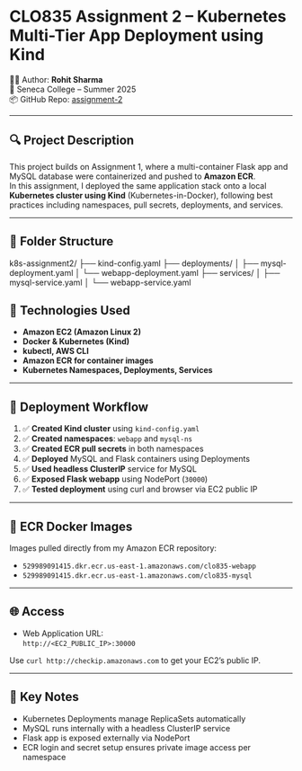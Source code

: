 # CLO835 Assignment 2 – Kubernetes Multi-Tier App Deployment using Kind

👨‍💻 Author: **Rohit Sharma**  
📍 Seneca College – Summer 2025  
📦 GitHub Repo: [assignment-2](https://github.com/Vsrohitt/assignment-2)

---

## 🔍 Project Description

This project builds on Assignment 1, where a multi-container Flask app and MySQL database were containerized and pushed to **Amazon ECR**.  
In this assignment, I deployed the same application stack onto a local **Kubernetes cluster using Kind** (Kubernetes-in-Docker), following best practices including namespaces, pull secrets, deployments, and services.

---

## 📁 Folder Structure
k8s-assignment2/
├── kind-config.yaml
├── deployments/
│ ├── mysql-deployment.yaml
│ └── webapp-deployment.yaml
├── services/
│ ├── mysql-service.yaml
│ └── webapp-service.yaml

## 🔧 Technologies Used

- **Amazon EC2 (Amazon Linux 2)**
- **Docker & Kubernetes (Kind)**
- **kubectl, AWS CLI**
- **Amazon ECR for container images**
- **Kubernetes Namespaces, Deployments, Services**

---

## 🚀 Deployment Workflow

1. ✅ **Created Kind cluster** using `kind-config.yaml`
2. ✅ **Created namespaces**: `webapp` and `mysql-ns`
3. ✅ **Created ECR pull secrets** in both namespaces
4. ✅ **Deployed** MySQL and Flask containers using Deployments
5. ✅ **Used headless ClusterIP** service for MySQL
6. ✅ **Exposed Flask webapp** using NodePort (`30000`)
7. ✅ **Tested deployment** using curl and browser via EC2 public IP

---

## 🐳 ECR Docker Images

Images pulled directly from my Amazon ECR repository:

- `529989091415.dkr.ecr.us-east-1.amazonaws.com/clo835-webapp`
- `529989091415.dkr.ecr.us-east-1.amazonaws.com/clo835-mysql`

---

## 🌐 Access

- Web Application URL:  
  `http://<EC2_PUBLIC_IP>:30000`

Use `curl http://checkip.amazonaws.com` to get your EC2’s public IP.

---

## 📝 Key Notes

- Kubernetes Deployments manage ReplicaSets automatically
- MySQL runs internally with a headless ClusterIP service
- Flask app is exposed externally via NodePort
- ECR login and secret setup ensures private image access per namespace

